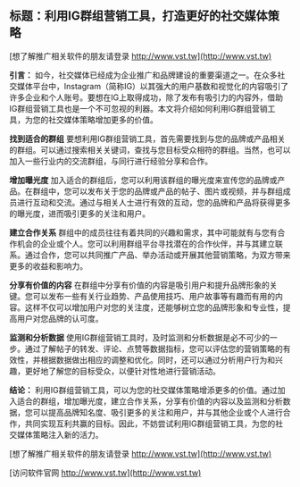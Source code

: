 ## **标题：利用IG群组营销工具，打造更好的社交媒体策略**

[想了解推广相关软件的朋友请登录 http://www.vst.tw](http://www.vst.tw)

**引言：**
如今，社交媒体已经成为企业推广和品牌建设的重要渠道之一。在众多社交媒体平台中，Instagram（简称IG）以其强大的用户基数和视觉化的内容吸引了许多企业和个人账号。要想在IG上取得成功，除了发布有吸引力的内容外，借助IG群组营销工具也是一个不可忽视的利器。本文将介绍如何利用IG群组营销工具，为您的社交媒体策略增加更多的价值。

**找到适合的群组**
要想利用IG群组营销工具，首先需要找到与您的品牌或产品相关的群组。可以通过搜索相关关键词，查找与您目标受众相符的群组。当然，也可以加入一些行业内的交流群组，与同行进行经验分享和合作。

**增加曝光度**
加入适合的群组后，您可以利用该群组的曝光度来宣传您的品牌或产品。在群组中，您可以发布关于您的品牌或产品的帖子、图片或视频，并与群组成员进行互动和交流。通过与相关人士进行有效的互动，您的品牌和产品将获得更多的曝光度，进而吸引更多的关注和用户。

**建立合作关系**
群组中的成员往往有着共同的兴趣和需求，其中可能就有与您有合作机会的企业或个人。您可以利用群组平台寻找潜在的合作伙伴，并与其建立联系。通过合作，您可以共同推广产品、举办活动或开展其他营销策略，为双方带来更多的收益和影响力。

**分享有价值的内容**
在群组中分享有价值的内容是吸引用户和提升品牌形象的关键。您可以发布一些有关行业趋势、产品使用技巧、用户故事等有趣而有用的内容。这样不仅可以增加用户对您的关注度，还能够树立您的品牌形象和专业性，提高用户对您品牌的认可度。

**监测和分析数据**
使用IG群组营销工具时，及时监测和分析数据是必不可少的一步。通过了解帖子的转发、评论、点赞等数据指标，您可以评估您的营销策略的有效性，并根据数据做出相应的调整和优化。同时，还可以通过分析用户行为和兴趣，更好地了解您的目标受众，以便针对性地进行营销活动。

**结论：**
利用IG群组营销工具，可以为您的社交媒体策略增添更多的价值。通过加入适合的群组，增加曝光度，建立合作关系，分享有价值的内容以及监测和分析数据，您可以提高品牌知名度、吸引更多的关注和用户，并与其他企业或个人进行合作，共同实现互利共赢的目标。因此，不妨尝试利用IG群组营销工具，为您的社交媒体策略注入新的活力。

[想了解推广相关软件的朋友请登录 http://www.vst.tw](http://www.vst.tw)


[访问软件官网 http://www.vst.tw](http://www.vst.tw)
